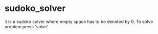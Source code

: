 # sudoko_solver
it is a sudoko solver where empty space has to be denoted by 0.
To solve problem press 'solve' 
